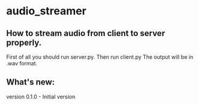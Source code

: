 # audio_streamer
## How to stream audio from client to server properly.
First of all you should run server.py.
Then run client.py
The output will be in .wav format.
## What's new:
version 0.1.0 - Initial version
